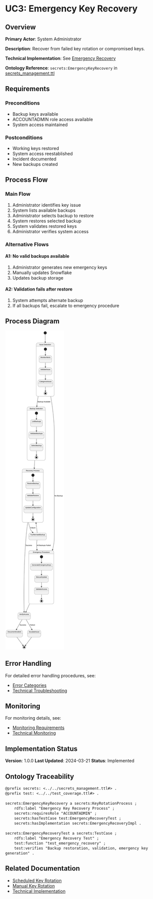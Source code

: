 # UC3: Emergency Key Recovery

## Overview

**Primary Actor**: System Administrator

**Description**: Recover from failed key rotation or compromised keys.

**Technical Implementation**: See [Emergency Recovery](../../key_rotation.md#emergency-recovery)

**Ontology Reference**: `secrets:EmergencyKeyRecovery` in [secrets_management.ttl](../../secrets_management.ttl)

## Requirements

### Preconditions
- Backup keys available
- ACCOUNTADMIN role access available
- System access maintained

### Postconditions
- Working keys restored
- System access reestablished
- Incident documented
- New backups created

## Process Flow

### Main Flow
1. Administrator identifies key issue
2. System lists available backups
3. Administrator selects backup to restore
4. System restores selected backup
5. System validates restored keys
6. Administrator verifies system access

### Alternative Flows

#### A1: No valid backups available
1. Administrator generates new emergency keys
2. Manually updates Snowflake
3. Updates backup storage

#### A2: Validation fails after restore
1. System attempts alternate backup
2. If all backups fail, escalate to emergency procedure

## Process Diagram

![Emergency Recovery Process](../diagrams/emergency_recovery.svg)

## Error Handling

For detailed error handling procedures, see:
- [Error Categories](error-handling.md#error-categories)
- [Technical Troubleshooting](../../key_rotation.md#troubleshooting)

## Monitoring

For monitoring details, see:
- [Monitoring Requirements](monitoring.md)
- [Technical Monitoring](../../key_rotation.md#monitoring-and-validation)

## Implementation Status

**Version**: 1.0.0
**Last Updated**: 2024-03-21
**Status**: Implemented

## Ontology Traceability

```turtle
@prefix secrets: <../../secrets_management.ttl#> .
@prefix test: <../../test_coverage.ttl#> .

secrets:EmergencyKeyRecovery a secrets:KeyRotationProcess ;
    rdfs:label "Emergency Key Recovery Process" ;
    secrets:requiresRole "ACCOUNTADMIN" ;
    secrets:hasTestCase test:EmergencyRecoveryTest ;
    secrets:hasImplementation secrets:EmergencyRecoveryImpl .

secrets:EmergencyRecoveryTest a secrets:TestCase ;
    rdfs:label "Emergency Recovery Test" ;
    test:function "test_emergency_recovery" ;
    test:verifies "Backup restoration, validation, emergency key generation" .
```

## Related Documentation

- [Scheduled Key Rotation](scheduled-rotation.md)
- [Manual Key Rotation](manual-rotation.md)
- [Technical Implementation](../../key_rotation.md#emergency-recovery) 